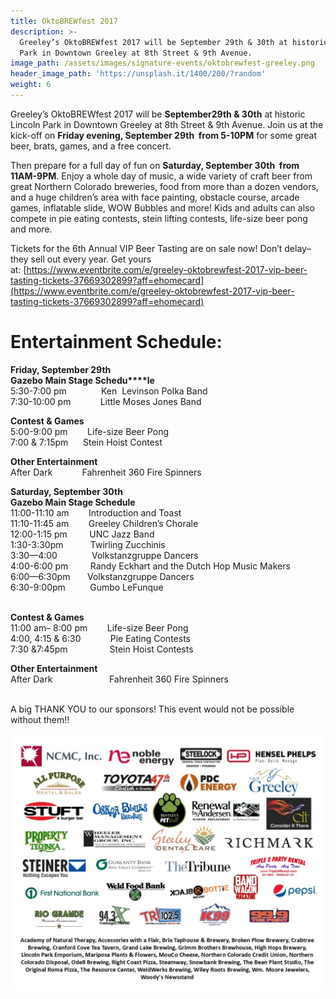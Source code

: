 ```yaml
---
title: OktoBREWfest 2017
description: >-
  Greeley’s OktoBREWfest 2017 will be September 29th & 30th at historic Lincoln
  Park in Downtown Greeley at 8th Street & 9th Avenue.
image_path: /assets/images/signature-events/oktobrewfest-greeley.png
header_image_path: 'https://unsplash.it/1400/200/?random'
weight: 6
---
```



Greeley’s OktoBREWfest 2017 will be **September29th & 30th** at historic Lincoln Park in Downtown Greeley at 8th Street & 9th Avenue. Join us at the kick-off on **Friday evening, September 29th &nbsp;from 5-10PM** for some great beer, brats, games, and a free concert.

Then prepare for a full day of fun on **Saturday, September 30th &nbsp;from 11AM-9PM**. Enjoy a whole day of music, a wide variety of craft beer from great Northern Colorado breweries, food from more than a dozen vendors, and a huge children’s area with face painting, obstacle course, arcade games, inflatable slide, WOW Bubbles and more! Kids and adults can also compete in pie eating contests, stein lifting contests, life-size beer pong and more.&nbsp;

Tickets for the 6th Annual VIP Beer Tasting are on sale now! Don’t delay– they sell out every year. Get yours at:&nbsp;[https://www.eventbrite.com/e/greeley-oktobrewfest-2017-vip-beer-tasting-tickets-37669302899?aff=ehomecard](https://www.eventbrite.com/e/greeley-oktobrewfest-2017-vip-beer-tasting-tickets-37669302899?aff=ehomecard)

# **Entertainment Schedule:**

**Friday, September 29th<br>Gazebo Main Stage Schedu****le**<br>5:30-7:00 pm &nbsp; &nbsp; &nbsp; &nbsp; &nbsp; &nbsp; &nbsp;Ken &nbsp;Levinson Polka Band &nbsp; &nbsp; &nbsp; &nbsp; &nbsp; &nbsp; &nbsp; &nbsp;<br>7:30-10:00 pm &nbsp; &nbsp; &nbsp; &nbsp; &nbsp; &nbsp;Little Moses Jones Band

**Contest & Games**<br>5:00-9:00 pm &nbsp; &nbsp; &nbsp; &nbsp;Life-size Beer Pong<br>7:00 & 7:15pm &nbsp; &nbsp; &nbsp;Stein Hoist Contest

**Other Entertainment**<br>After Dark &nbsp; &nbsp; &nbsp; &nbsp; &nbsp; &nbsp;Fahrenheit 360 Fire Spinners

**Saturday, September 30th<br>Gazebo Main Stage Schedule**<br>11:00-11:10 am &nbsp; &nbsp; &nbsp; &nbsp;Introduction and Toast<br>11:10-11:45 am &nbsp; &nbsp; &nbsp; &nbsp;Greeley Children’s Chorale<br>12:00-1:15 pm &nbsp; &nbsp; &nbsp; &nbsp; UNC Jazz Band&nbsp;<br>1:30-3:30pm &nbsp; &nbsp; &nbsp; &nbsp; &nbsp; Twirling Zucchinis&nbsp;<br>3:30—4:00 &nbsp; &nbsp; &nbsp; &nbsp; &nbsp; &nbsp; &nbsp;Volkstanzgruppe Dancers<br>4:00-6:00 pm &nbsp; &nbsp; &nbsp; &nbsp; Randy Eckhart and the Dutch Hop Music Makers<br>6:00—6:30pm &nbsp; &nbsp; &nbsp; Volkstanzgruppe Dancers<br>6:30-9:00pm &nbsp; &nbsp; &nbsp; &nbsp; &nbsp;Gumbo LeFunque &nbsp; &nbsp;<br>&nbsp;&nbsp; &nbsp; &nbsp; &nbsp; &nbsp; &nbsp; &nbsp; &nbsp; &nbsp; &nbsp;

**Contest & Games**<br>11:00 am– 8:00 pm &nbsp; &nbsp; &nbsp; &nbsp;Life-size Beer Pong<br>4:00, 4:15 & 6:30&nbsp; &nbsp; &nbsp; &nbsp; &nbsp; &nbsp; Pie Eating Contests &nbsp; &nbsp;<br>7:30 &7:45pm &nbsp; &nbsp; &nbsp; &nbsp; &nbsp; &nbsp; &nbsp; &nbsp; Stein Hoist Contests &nbsp; &nbsp;

**Other Entertainment**<br>After Dark &nbsp; &nbsp; &nbsp; &nbsp; &nbsp; &nbsp; &nbsp; &nbsp; &nbsp; &nbsp; &nbsp; Fahrenheit 360 Fire Spinners<br>&nbsp;

A big THANK YOU to our sponsors! This event would not be possible without them!!

![](/assets/versions/okt2017-sponsors--for-website---x----1056-864x---.jpg)